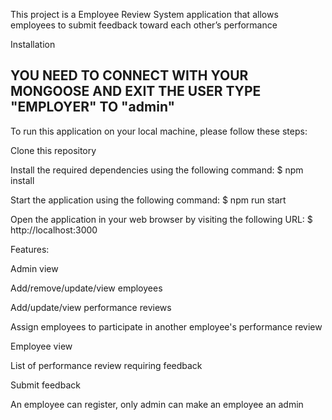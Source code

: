 This project is a Employee Review System application that allows employees to submit feedback toward each other’s performance

Installation

## YOU NEED TO CONNECT WITH YOUR MONGOOSE AND EXIT THE USER TYPE "EMPLOYER" TO "admin" ###

To run this application on your local machine, please follow these steps:

Clone this repository 

Install the required dependencies using the following command: $ npm install

Start the application using the following command: $ npm run start

Open the application in your web browser by visiting the following URL: $ http://localhost:3000

Features:

Admin view

Add/remove/update/view employees

Add/update/view performance reviews

Assign employees to participate in another employee's performance review


Employee view

List of performance review requiring feedback

Submit feedback

An employee can register, only admin can make an employee an admin
